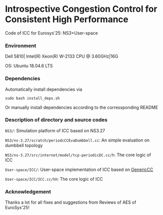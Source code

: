 # Introspective Congestion Control for Consistent High Performance
Code of ICC for Eurosys'25: NS3+User-space

### Environment

Dell 5810| Intel(R) Xeon(R) W-2133 CPU @ 3.60GHz|16G

OS: Ubuntu 18.04.6 LTS 

### Dependencies

Automatically install dependencies via

`sudo bash install_deps.sh`

Or manually install dependencies according to the corressponding README

### Description of directory and source codes

`NS3/`: Simulation platform of ICC based on NS3.27

`NS3/ns-3.27/scratch/periodcCCEvaDumbbell.cc`: An simple evaluation on dumbbell topology

`NS3/ns-3.27/src/internet/model/tcp-periodicDC.cc/h`: The core logic of ICC

`User-space/ICC/`: User-space implementation of ICC based on [GenericCC](https://github.com/venkatarun95/genericCC)

`User-space/ICC/ICC.cc/hh`: The core logic of ICC

### Acknowledgement

Thanks a lot for all fixes and suggestions from Reviews of AES of EuroSys'25!
